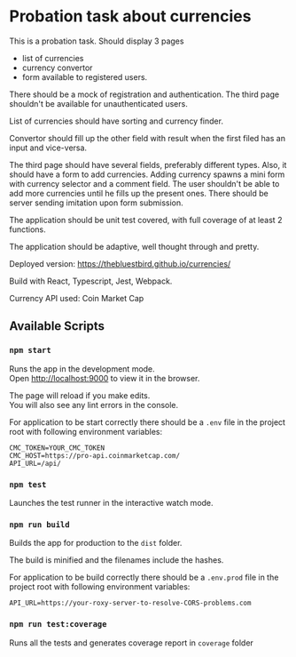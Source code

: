 # Probation task about currencies

This is a probation task. Should display 3 pages
- list of currencies
- currency convertor
- form available to registered users.

There should be a mock of registration and authentication.
The third page shouldn't be available for unauthenticated users.

List of currencies should have sorting and currency finder.

Convertor should fill up the other field with result when the first filed has an input and vice-versa.

The third page should have several fields, preferably different types. 
Also, it should have a form to add currencies. 
Adding currency spawns a mini form with currency selector and a comment field.
The user shouldn't be able to add more currencies until he fills up the present ones.
There should be server sending imitation upon form submission.

The application should be unit test covered, with full coverage of at least 2 functions.

The application should be adaptive, well thought through and pretty.

Deployed version:
https://thebluestbird.github.io/currencies/

Build with React, Typescript, Jest, Webpack.

Currency API used: Coin Market Cap

## Available Scripts

### `npm start`
Runs the app in the development mode.\
Open [http://localhost:9000](http://localhost:3000) to view it in the browser.

The page will reload if you make edits.\
You will also see any lint errors in the console.

For application to be start correctly there should be a `.env`
file in the project root with following environment variables:
```
CMC_TOKEN=YOUR_CMC_TOKEN
CMC_HOST=https://pro-api.coinmarketcap.com/
API_URL=/api/
```

### `npm test`
Launches the test runner in the interactive watch mode.


### `npm run build`
Builds the app for production to the `dist` folder.

The build is minified and the filenames include the hashes.

For application to be build correctly there should be a `.env.prod`
file in the project root with following environment variables:
```
API_URL=https://your-roxy-server-to-resolve-CORS-problems.com
```


### `npm run test:coverage`
Runs all the tests and generates coverage report in `coverage` folder

